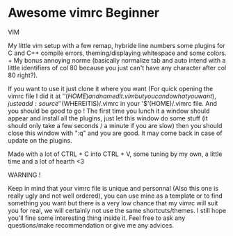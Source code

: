 # Awesome vimrc Beginner



VIM

My little vim setup with a few remap, hybride line numbers some plugins for C and C++ compile errors, theming/displaying whitespace and some colors. + My bonus annoying norme (basically normalize tab and auto intend with a little identifiers of col 80 because you just can't have any character after col 80 right?).

If you want to use it just clone it where you want (For quick opening the vimrc file I did it at '$'(HOME) and named it .vim but you can do what you want), juste add :source '$'(WHEREITIS)/.vimrc in your '$'(HOME)/.vimrc file. And you should be good to go ! The first time you lunch it a window should appear and install all the plugins, just let this window do some stuff (it should only take a few seconds / a minute if you are slow) then you should close this window with ":q" and you are good. It may come back in case of update on the plugins.

Made with a lot of CTRL + C into CTRL + V, some tuning by my own, a little time and a lot of hearth <3


WARNING !

Keep in mind that your vimrc file is unique and personnal (Also this one is really ugly and not well ordered), you can use mine as a template or to find something you want but there is a very low chance that my vimrc will suit you for real, we will certainly not use the same shortcuts/themes. I still hope you'll fine some interesting thing inside it. Feel free to ask any questions/make recommendation or give me any advices.
